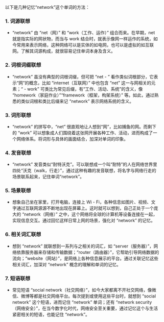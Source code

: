 以下是几种记忆“network”这个单词的方法：
### 1. 词源联想
 - “network” 由 “net（网）” 和 “work（工作、运作）” 组合而来。在早期，net 就是指实际的网状物，而当与 work 结合时，就表示像网一样运作的系统，如今常用来表示网络，这种网络可以是实体的如电网，也可以是虚拟的如互联网。了解其词源构成，就很容易记住单词本身及含义。 
### 2. 词根词缀联想
 - “network” 虽没有典型的词根词缀，但可把 “net - ” 看作类似词根部分，它表示“网”的概念，比如 “internet（互联网）” 中也包含 “net” 这一与网相关的元素；“ - work” 可类比为常见后缀，有“工作、活动、系统”的含义，像 “homework（家庭作业）”“framework（框架，构架系统）” 等。如此，通过熟悉的类似词根和类比后缀来记 “network” 表示网络系统的含义。 
### 3. 词形联想
 - “network” 的拼写中，“net” 很直观地让人想到“网”，比如捕鱼的网。而剩下的 “work” 可以想象成人们围绕着这张网开展各种工作、活动，进而构成了一个网络体系。将词形与具体的画面结合，加深对单词的印象。 
### 4. 发音联想
 - “network” 发音类似“耐特沃克”。可以联想成一个叫“耐特”的人在网络世界里四处“沃克（walk，行走）”，通过这种有趣的发音联想，将名字与网络行走的场景联系起来，记住单词“network”。 
### 5. 场景联想
 - 想象自己坐在家里，打开电脑，连接上 Wi - Fi，各种信息如图片、视频、文字通过互联网源源不断地出现在屏幕上。这时就可以想到，自己正处于一个庞大的 “network（网络）” 之中，这个网络将全球的计算机等设备连接在一起，实现信息交互。通过回忆这样日常上网的场景，强化对 “network” 的记忆。 
### 6. 相关词汇联想
 - 想到 “network” 就联想到一系列与之相关的词汇，如 “server（服务器）”，网络依靠服务器来存储和传输数据；“router（路由器）”，它帮助引导网络数据的流向；“website（网站）”，是网络上各种信息展示的平台。通过关联记忆这些相关词汇，加深对 “network” 概念的理解和单词的记忆。 
### 7. 短语联想
 - 常见短语 “social network（社交网络）”，如今大家都离不开社交网络，像微信、微博等都是社交网络平台。每次提到或使用这些平台时，就想到 “social network” 这个短语，进而记住 “network” 单词；还有 “network security（网络安全）”，在当今数字化时代，网络安全至关重要，通过记忆这个与生活紧密相关的短语，也能记住 “network”。 